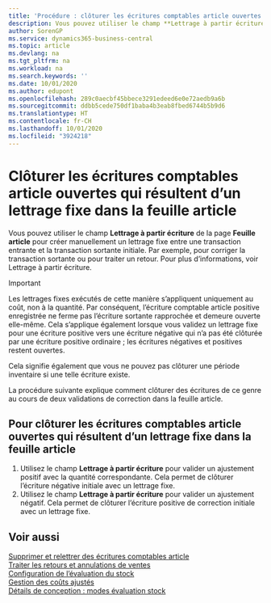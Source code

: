 ```yaml
---
title: 'Procédure : clôturer les écritures comptables article ouvertes qui résultent d’un lettrage fixe dans la feuille article | Microsoft Docs'
description: Vous pouvez utiliser le champ **Lettrage à partir écriture** de la page **Feuille article** pour créer manuellement un lettrage fixe entre une transaction entrante et la transaction sortante initiale. Par exemple, pour corriger la transaction sortante ou pour traiter un retour.
author: SorenGP
ms.service: dynamics365-business-central
ms.topic: article
ms.devlang: na
ms.tgt_pltfrm: na
ms.workload: na
ms.search.keywords: ''
ms.date: 10/01/2020
ms.author: edupont
ms.openlocfilehash: 289c0aecbf45bbece3291edeed6e0e72aedb9a6b
ms.sourcegitcommit: ddbb5cede750df1baba4b3eab8fbed6744b5b9d6
ms.translationtype: HT
ms.contentlocale: fr-CH
ms.lasthandoff: 10/01/2020
ms.locfileid: "3924218"
---
```

# <a name="close-open-item-ledger-entries-resulting-from-fixed-application-in-the-item-journal"></a>Clôturer les écritures comptables article ouvertes qui résultent d’un lettrage fixe dans la feuille article
Vous pouvez utiliser le champ **Lettrage à partir écriture** de la page **Feuille article** pour créer manuellement un lettrage fixe entre une transaction entrante et la transaction sortante initiale. Par exemple, pour corriger la transaction sortante ou pour traiter un retour. Pour plus d’informations, voir Lettrage à partir écriture.  

> [!IMPORTANT]  
>  Les lettrages fixes exécutés de cette manière s’appliquent uniquement au coût, non à la quantité. Par conséquent, l’écriture comptable article positive enregistrée ne ferme pas l’écriture sortante rapprochée et demeure ouverte elle-même. Cela s’applique également lorsque vous validez un lettrage fixe pour une écriture positive vers une écriture négative qui n’a pas été clôturée par une écriture positive ordinaire ; les écritures négatives et positives restent ouvertes.  
>   
>  Cela signifie également que vous ne pouvez pas clôturer une période inventaire si une telle écriture existe.  

La procédure suivante explique comment clôturer des écritures de ce genre au cours de deux validations de correction dans la feuille article.  

## <a name="to-close-open-item-ledger-entries-that-result-from-a-fixed-application-in-the-item-journal"></a>Pour clôturer les écritures comptables article ouvertes qui résultent d’un lettrage fixe dans la feuille article  

1.  Utilisez le champ **Lettrage à partir écriture** pour valider un ajustement positif avec la quantité correspondante. Cela permet de clôturer l’écriture négative initiale avec un lettrage fixe.  
2.  Utilisez le champ **Lettrage à partir écriture** pour valider un ajustement négatif. Cela permet de clôturer l’écriture positive de correction initiale avec un lettrage fixe.  

## <a name="see-also"></a>Voir aussi  
[Supprimer et relettrer des écritures comptables article](finance-how-to-remove-and-reapply-item-entries.md)  
 [Traiter les retours et annulations de ventes](sales-how-process-sales-returns-cancellations.md)   
 [Configuration de l’évaluation du stock](finance-set-up-inventory-valuation-and-costing.md)   
 [Gestion des coûts ajustés](finance-manage-inventory-costs.md)   
 [Détails de conception : modes évaluation stock](design-details-costing-methods.md)
